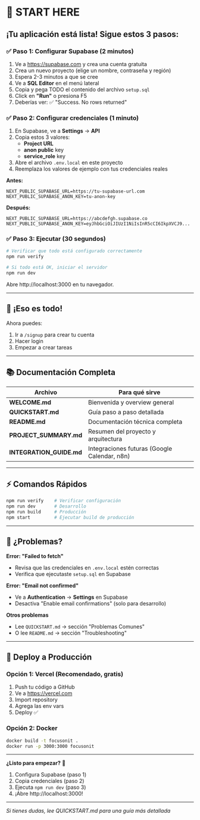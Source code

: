 # 👋 START HERE

## ¡Tu aplicación está lista! Sigue estos 3 pasos:

### ✅ Paso 1: Configurar Supabase (2 minutos)

1. Ve a https://supabase.com y crea una cuenta gratuita
2. Crea un nuevo proyecto (elige un nombre, contraseña y región)
3. Espera 2-3 minutos a que se cree
4. Ve a **SQL Editor** en el menú lateral
5. Copia y pega TODO el contenido del archivo `setup.sql`
6. Click en **"Run"** o presiona F5
7. Deberías ver: ✅ "Success. No rows returned"

### ✅ Paso 2: Configurar credenciales (1 minuto)

1. En Supabase, ve a **Settings** → **API**
2. Copia estos 3 valores:
   - **Project URL**
   - **anon public** key
   - **service_role** key
3. Abre el archivo `.env.local` en este proyecto
4. Reemplaza los valores de ejemplo con tus credenciales reales

**Antes:**
```env
NEXT_PUBLIC_SUPABASE_URL=https://tu-supabase-url.com
NEXT_PUBLIC_SUPABASE_ANON_KEY=tu-anon-key
```

**Después:**
```env
NEXT_PUBLIC_SUPABASE_URL=https://abcdefgh.supabase.co
NEXT_PUBLIC_SUPABASE_ANON_KEY=eyJhbGciOiJIUzI1NiIsInR5cCI6IkpXVCJ9...
```

### ✅ Paso 3: Ejecutar (30 segundos)

```bash
# Verificar que todo está configurado correctamente
npm run verify

# Si todo está OK, iniciar el servidor
npm run dev
```

Abre http://localhost:3000 en tu navegador.

---

## 🎉 ¡Eso es todo!

Ahora puedes:
1. Ir a `/signup` para crear tu cuenta
2. Hacer login
3. Empezar a crear tareas

---

## 📚 Documentación Completa

| Archivo | Para qué sirve |
|---------|----------------|
| **WELCOME.md** | Bienvenida y overview general |
| **QUICKSTART.md** | Guía paso a paso detallada |
| **README.md** | Documentación técnica completa |
| **PROJECT_SUMMARY.md** | Resumen del proyecto y arquitectura |
| **INTEGRATION_GUIDE.md** | Integraciones futuras (Google Calendar, n8n) |

---

## ⚡ Comandos Rápidos

```bash
npm run verify    # Verificar configuración
npm run dev       # Desarrollo
npm run build     # Producción
npm start         # Ejecutar build de producción
```

---

## 🐛 ¿Problemas?

**Error: "Failed to fetch"**
- Revisa que las credenciales en `.env.local` estén correctas
- Verifica que ejecutaste `setup.sql` en Supabase

**Error: "Email not confirmed"**
- Ve a **Authentication** → **Settings** en Supabase
- Desactiva "Enable email confirmations" (solo para desarrollo)

**Otros problemas**
- Lee `QUICKSTART.md` → sección "Problemas Comunes"
- O lee `README.md` → sección "Troubleshooting"

---

## 🚀 Deploy a Producción

### Opción 1: Vercel (Recomendado, gratis)
1. Push tu código a GitHub
2. Ve a https://vercel.com
3. Import repository
4. Agrega las env vars
5. Deploy ✅

### Opción 2: Docker
```bash
docker build -t focusonit .
docker run -p 3000:3000 focusonit
```

---

**¿Listo para empezar?** 🎯
1. Configura Supabase (paso 1)
2. Copia credenciales (paso 2)
3. Ejecuta `npm run dev` (paso 3)
4. ¡Abre http://localhost:3000!

---

*Si tienes dudas, lee QUICKSTART.md para una guía más detallada*